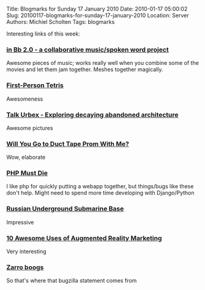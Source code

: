 Title: Blogmarks for Sunday 17 January 2010
Date: 2010-01-17 05:00:02
Slug: 20100117-blogmarks-for-sunday-17-january-2010
Location: Server
Authors: Michiel Scholten
Tags: blogmarks

<p>Interesting links of this week:</p>
<h3><a href="http://www.inbflat.net/">in Bb 2.0 - a collaborative music/spoken word project</a></h3>
<p>Awesome pieces of music; works really well when you combine some of the movies and let them jam together. Meshes together magically.</p>
<h3><a href="http://www.firstpersontetris.com/">First-Person Tetris</a></h3>
<p>Awesomeness</p>
<h3><a href="http://www.talkurbex.com/">Talk Urbex - Exploring decaying abandoned architecture</a></h3>
<p>Awesome pictures</p>
<h3><a href="http://www.guidespot.com/guides/duct_tape_prom_pictures">Will You Go to Duct Tape Prom With Me?</a></h3>
<p>Wow, elaborate</p>
<h3><a href="http://www.steike.com/code/php-must-die/">PHP Must Die</a></h3>
<p>I like php for quickly putting a webapp together, but things/bugs like these don't help. Might need to spend more time developing with Django/Python</p>
<h3><a href="http://englishrussia.com/?p=1794">Russian Underground Submarine Base</a></h3>
<p>Impressive</p>
<h3><a href="http://mashable.com/2009/12/26/augmented-reality-marketing/?utm_source=feedburner">10 Awesome Uses of Augmented Reality Marketing</a></h3>
<p>Very interesting</p>
<h3><a href="http://en.allexperts.com/e/z/za/zarro_boogs.htm">Zarro boogs</a></h3>
<p>So that's where that bugzilla statement comes from</p>
